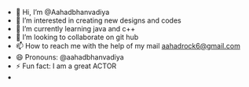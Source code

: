 - 👋 Hi, I’m @Aahadbhanvadiya
- 👀 I’m interested in creating new designs and codes
- 🌱 I’m currently learning java and c++
- 💞️ I’m looking to collaborate on git hub
- 📫 How to reach me with the help of my mail aahadrock6@gmail.com
- 😄 Pronouns: @aahadbhanvadiya
- ⚡ Fun fact: I am a great ACTOR
- 

<!---
Aahadbhanvadiya/Aahadbhanvadiya is a ✨ special ✨ repository because its `README.md` (this file) appears on your GitHub profile.
You can click the Preview link to take a look at your changes.
--->
